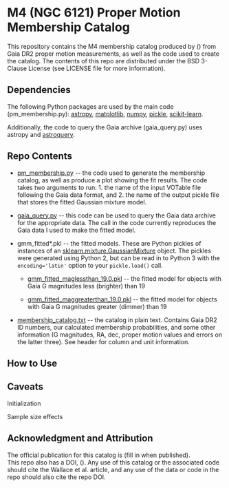 # M4 (NGC 6121) Proper Motion Membership Catalog

This repository contains the M4 membership catalog produced by () from Gaia DR2 proper 
motion measurements, as well as the code used to create the catalog.  The contents of this repo 
are distributed under the BSD 3-Clause License (see LICENSE file for more information).

## Dependencies

The following Python packages are used by the main code (pm_membership.py):
[astropy](http://www.astropy.org/), [matplotlib](https://matplotlib.org/), 
[numpy](http://www.numpy.org/),
[pickle](https://docs.python.org/3/library/pickle.html), 
[scikit-learn](http://scikit-learn.org/stable/).

Additionally, the code to query the Gaia archive (gaia_query.py)
uses astropy and [astroquery](https://astroquery.readthedocs.io/en/latest/).

## Repo Contents

* [pm_membership.py](pm_membership.py) -- the code used to generate the 
membership catalog, as well as produce a plot showing the fit results. The 
code takes two arguments to run: 1. the name of the input VOTable file 
following the Gaia data format, and 2. the name of the output pickle file
that stores the fitted Gaussian mixture model.

* [gaia_query.py](gaia_query.py) -- this code can be used to query the Gaia 
data archive for the appropriate data.  The call in the code currently 
reproduces the Gaia data I used to make the fitted model.

* gmm_fitted*.pkl -- the fitted models.  These are Python pickles of instances 
of an 
[sklearn.mixture.GaussianMixture](http://scikit-learn.org/stable/modules/generated/sklearn.mixture.GaussianMixture.html)
object.  The pickles were generated using Python 2, but can be read in to 
Python 3 with the `encoding='latin'` option to your `pickle.load()` call.

    * [gmm_fitted_maglessthan_19.0.pkl](gmm_fitted_maglessthan_19.0.pkl) -- the 
fitted model for objects with Gaia G magnitudes less (brighter) than 19

    * [gmm_fitted_maggreaterthan_19.0.pkl](gmm_fitted_maggreaterthan_19.0.pkl) -- 
the fitted model for objects with Gaia G magnitudes greater (dimmer) than 19

* [membership_catalog.txt](membership_catalog.txt) -- the catalog in plain 
text.  Contains Gaia DR2 ID numbers, our calculated membership probabilities, 
and some other information (G magnitudes, RA, dec, proper motion values and 
errors on the latter three). See header for column and unit information.

## How to Use



## Caveats

Initialization

Sample size effects


## Acknowledgment and Attribution

The official publication for this catalog is (fill in when published).  
This repo also has a DOI, ().
Any use of this catalog or the associated code should cite the Wallace et al. article, 
and any use of the data or code in the repo should also cite the repo DOI.